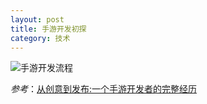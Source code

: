 ```yaml
---
layout: post
title: 手游开发初探
category: 技术
---
```


![手游开发流程](https://camo.githubusercontent.com/c77270ec3cd3b2e34bbcc0c3a543f246bf75c73f/687474703a2f2f73392e73696e61696d672e636e2f6d6964646c652f36346262326131337439366631303838666363383826363930 "mobile game")

*参考*：[从创意到发布:一个手游开发者的完整经历](http://www.gamelook.com.cn/2014/06/167159 "mobile game") 
